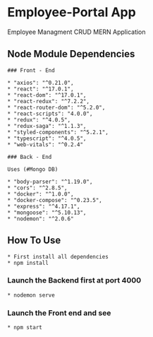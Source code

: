 # Employee-Portal App
 Employee Managment CRUD MERN Application 

## Node Module Dependencies
	

	### Front - End

	* "axios": "^0.21.0",
    * "react": "^17.0.1",
    * "react-dom": "^17.0.1",
    * "react-redux": "^7.2.2",
    * "react-router-dom": "^5.2.0",
    * "react-scripts": "4.0.0",
    * "redux": "^4.0.5",
    * "redux-saga": "^1.1.3",
    * "styled-components": "^5.2.1",
    * "typescript": "^4.0.5",
    * "web-vitals": "^0.2.4"

    ### Back - End

    Uses (#Mongo DB)

    * "body-parser": "^1.19.0",
    * "cors": "^2.8.5",
    * "docker": "^1.0.0",
    * "docker-compose": "^0.23.5",
    * "express": "^4.17.1",
    * "mongoose": "^5.10.13",
    * "nodemon": "^2.0.6"

## How To Use
	
	* First install all dependencies
	* npm install

### Launch the Backend first at port 4000

	* nodemon serve 

### Launch the Front end and see

	* npm start